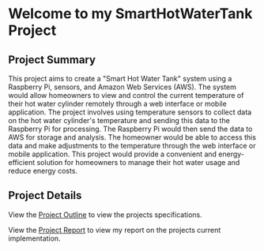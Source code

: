 # Welcome to my SmartHotWaterTank Project

## Project Summary
This project aims to create a "Smart Hot Water Tank" system using a Raspberry Pi, sensors, and Amazon Web Services (AWS). The system would allow homeowners to view and control the current temperature of their hot water cylinder remotely through a web interface or mobile application. The project involves using temperature sensors to collect data on the hot water cylinder's temperature and sending this data to the Raspberry Pi for processing. The Raspberry Pi would then send the data to AWS for storage and analysis. The homeowner would be able to access this data and make adjustments to the temperature through the web interface or mobile application. This project would provide a convenient and energy-efficient solution for homeowners to manage their hot water usage and reduce energy costs.

## Project Details
View the [Project Outline](https://github.com/lukasjelly/SmartHomeSystem/blob/13f53fc3a99b1a30ff9c0aabe0e0e84fe1c4925c/Project%20Guideline.pdf "Project Guidelines") to view the projects specifications.

View the [Project Report](https://github.com/lukasjelly/SmartHotWaterTank/blob/92fdd1743083ab75e16ac22c290de2450b49daf0/Report.pdf "Project Report") to view my report on the projects current implementation.
